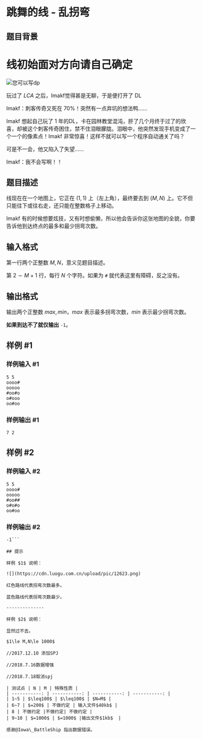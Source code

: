 # 跳舞的线 - 乱拐弯

## 题目背景

# 线初始面对方向请自己确定

![您可以写dp](https://cdn.luogu.com.cn/upload/pic/30733.png)

玩过了 $LCA$ 之后，Imakf觉得甚是无聊，于是便打开了 DL

Imakf：刺客传奇又死在 $70\%$！突然有一点弃坑的想法鸭……

Imakf 想起自己玩了 $1$ 年的DL，卡在园林教堂混沌，肝了几个月终于过了的欣喜，却被这个刺客传奇困住，禁不住泪眼朦胧。泪眼中，他突然发现手机变成了一个一个的像素点！Imakf 非常惊喜！这样不就可以写一个程序自动通关了吗？

可是不一会，他又陷入了失望……

Imakf：我不会写啊！！


## 题目描述

线现在在一个地图上，它正在 $(1,1)$ 上（左上角），最终要去到 $(M,N)$ 上。它不但只能往下或往右走，还只能在整数格子上移动。

Imakf 有的时候想要炫技，又有时想偷懒，所以他会告诉你这张地图的全貌，你要告诉他到达终点的最多和最少拐弯次数。


## 输入格式

第一行两个正整数 $M,N$，意义见题目描述。

第 $2\sim M+1$ 行，每行 $N$ 个字符。如果为 `#` 就代表这里有障碍，反之没有。

## 输出格式

输出两个正整数 $max,min$，$max$ 表示最多拐弯次数，$min$ 表示最少拐弯次数。

**如果到达不了就仅输出** `-1`。


## 样例 #1

### 样例输入 #1
```
5 5
oooo#
ooooo
#oo#o
o#ooo
oo#oo
```

### 样例输出 #1

```
7 2
```

## 样例 #2

### 样例输入 #2
```
5 5
oooo#
ooooo
#oo##
o#o#o
oo#oo
```

### 样例输出 #2

```
-1```

## 提示

样例 $1$ 说明：

![](https://cdn.luogu.com.cn/upload/pic/12623.png)

红色路线代表拐弯次数最多。

蓝色路线代表拐弯次数最少。

--------------

样例 $2$ 说明：

显然过不去。

$1\le M,N\le 1000$

//2017.12.10 添加SPJ

//2018.7.16数据增强

//2018.7.18取消spj

| 测试点 | N | M | 特殊性质 |
| -----------: | -----------: | -----------: | -----------: |
| 1~5 | $\leq100$ | $\leq100$ | $N=M$ |
| 6~7 | $=200$ | 不做约定 | 输入文件$40kb$ |
| 8 | 不做约定 |不做约定| 不做约定 |
| 9~10 | $=1000$ | $=1000$ |输出文件$1kb$  |

感谢@Iowa\_BattleShip 指出数据错误。
